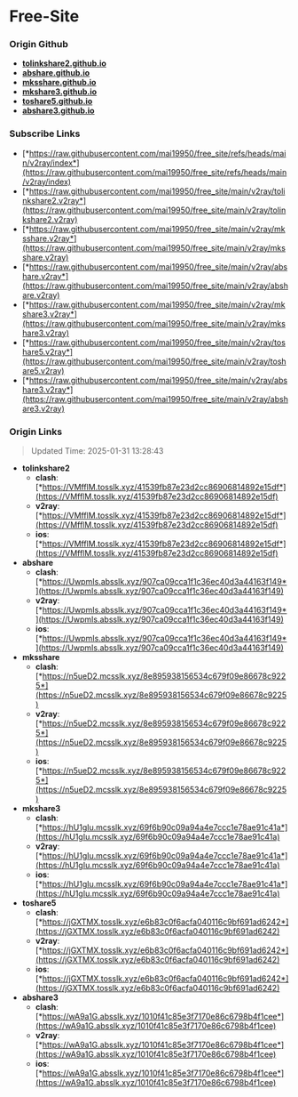 # Free-Site

### Origin Github

- [**tolinkshare2.github.io**](https://github.com/tolinkshare2/tolinkshare2.github.io)
- [**abshare.github.io**](https://github.com/abshare/abshare.github.io)
- [**mksshare.github.io**](https://github.com/mksshare/mksshare.github.io)
- [**mkshare3.github.io**](https://github.com/mkshare3/mkshare3.github.io)
- [**toshare5.github.io**](https://github.com/toshare5/toshare5.github.io)
- [**abshare3.github.io**](https://github.com/abshare3/abshare3.github.io)

### Subscribe Links

- [*https://raw.githubusercontent.com/mai19950/free_site/refs/heads/main/v2ray/index*](https://raw.githubusercontent.com/mai19950/free_site/refs/heads/main/v2ray/index)
- [*https://raw.githubusercontent.com/mai19950/free_site/main/v2ray/tolinkshare2.v2ray*](https://raw.githubusercontent.com/mai19950/free_site/main/v2ray/tolinkshare2.v2ray)
- [*https://raw.githubusercontent.com/mai19950/free_site/main/v2ray/mksshare.v2ray*](https://raw.githubusercontent.com/mai19950/free_site/main/v2ray/mksshare.v2ray)
- [*https://raw.githubusercontent.com/mai19950/free_site/main/v2ray/abshare.v2ray*](https://raw.githubusercontent.com/mai19950/free_site/main/v2ray/abshare.v2ray)
- [*https://raw.githubusercontent.com/mai19950/free_site/main/v2ray/mkshare3.v2ray*](https://raw.githubusercontent.com/mai19950/free_site/main/v2ray/mkshare3.v2ray)
- [*https://raw.githubusercontent.com/mai19950/free_site/main/v2ray/toshare5.v2ray*](https://raw.githubusercontent.com/mai19950/free_site/main/v2ray/toshare5.v2ray)
- [*https://raw.githubusercontent.com/mai19950/free_site/main/v2ray/abshare3.v2ray*](https://raw.githubusercontent.com/mai19950/free_site/main/v2ray/abshare3.v2ray)

### Origin Links

> Updated Time: 2025-01-31 13:28:43

- **tolinkshare2**
  - **clash**: [*https://VMfflM.tosslk.xyz/41539fb87e23d2cc86906814892e15df*](https://VMfflM.tosslk.xyz/41539fb87e23d2cc86906814892e15df)
  - **v2ray**: [*https://VMfflM.tosslk.xyz/41539fb87e23d2cc86906814892e15df*](https://VMfflM.tosslk.xyz/41539fb87e23d2cc86906814892e15df)
  - **ios**: [*https://VMfflM.tosslk.xyz/41539fb87e23d2cc86906814892e15df*](https://VMfflM.tosslk.xyz/41539fb87e23d2cc86906814892e15df)
- **abshare**
  - **clash**: [*https://UwpmIs.absslk.xyz/907ca09cca1f1c36ec40d3a44163f149*](https://UwpmIs.absslk.xyz/907ca09cca1f1c36ec40d3a44163f149)
  - **v2ray**: [*https://UwpmIs.absslk.xyz/907ca09cca1f1c36ec40d3a44163f149*](https://UwpmIs.absslk.xyz/907ca09cca1f1c36ec40d3a44163f149)
  - **ios**: [*https://UwpmIs.absslk.xyz/907ca09cca1f1c36ec40d3a44163f149*](https://UwpmIs.absslk.xyz/907ca09cca1f1c36ec40d3a44163f149)
- **mksshare**
  - **clash**: [*https://n5ueD2.mcsslk.xyz/8e895938156534c679f09e86678c9225*](https://n5ueD2.mcsslk.xyz/8e895938156534c679f09e86678c9225)
  - **v2ray**: [*https://n5ueD2.mcsslk.xyz/8e895938156534c679f09e86678c9225*](https://n5ueD2.mcsslk.xyz/8e895938156534c679f09e86678c9225)
  - **ios**: [*https://n5ueD2.mcsslk.xyz/8e895938156534c679f09e86678c9225*](https://n5ueD2.mcsslk.xyz/8e895938156534c679f09e86678c9225)
- **mkshare3**
  - **clash**: [*https://hU1gIu.mcsslk.xyz/69f6b90c09a94a4e7ccc1e78ae91c41a*](https://hU1gIu.mcsslk.xyz/69f6b90c09a94a4e7ccc1e78ae91c41a)
  - **v2ray**: [*https://hU1gIu.mcsslk.xyz/69f6b90c09a94a4e7ccc1e78ae91c41a*](https://hU1gIu.mcsslk.xyz/69f6b90c09a94a4e7ccc1e78ae91c41a)
  - **ios**: [*https://hU1gIu.mcsslk.xyz/69f6b90c09a94a4e7ccc1e78ae91c41a*](https://hU1gIu.mcsslk.xyz/69f6b90c09a94a4e7ccc1e78ae91c41a)
- **toshare5**
  - **clash**: [*https://jGXTMX.tosslk.xyz/e6b83c0f6acfa040116c9bf691ad6242*](https://jGXTMX.tosslk.xyz/e6b83c0f6acfa040116c9bf691ad6242)
  - **v2ray**: [*https://jGXTMX.tosslk.xyz/e6b83c0f6acfa040116c9bf691ad6242*](https://jGXTMX.tosslk.xyz/e6b83c0f6acfa040116c9bf691ad6242)
  - **ios**: [*https://jGXTMX.tosslk.xyz/e6b83c0f6acfa040116c9bf691ad6242*](https://jGXTMX.tosslk.xyz/e6b83c0f6acfa040116c9bf691ad6242)
- **abshare3**
  - **clash**: [*https://wA9a1G.absslk.xyz/1010f41c85e3f7170e86c6798b4f1cee*](https://wA9a1G.absslk.xyz/1010f41c85e3f7170e86c6798b4f1cee)
  - **v2ray**: [*https://wA9a1G.absslk.xyz/1010f41c85e3f7170e86c6798b4f1cee*](https://wA9a1G.absslk.xyz/1010f41c85e3f7170e86c6798b4f1cee)
  - **ios**: [*https://wA9a1G.absslk.xyz/1010f41c85e3f7170e86c6798b4f1cee*](https://wA9a1G.absslk.xyz/1010f41c85e3f7170e86c6798b4f1cee)
